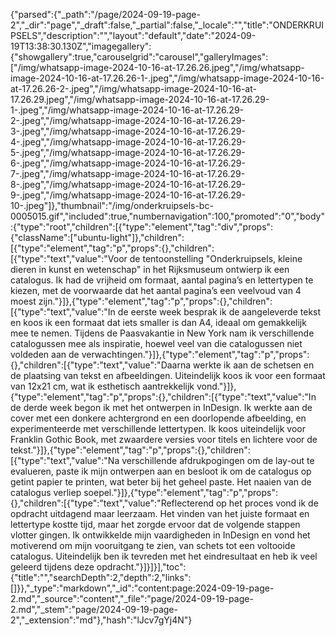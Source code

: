{"parsed":{"_path":"/page/2024-09-19-page-2","_dir":"page","_draft":false,"_partial":false,"_locale":"","title":"ONDERKRUIPSELS","description":"","layout":"default","date":"2024-09-19T13:38:30.130Z","imagegallery":{"showgallery":true,"carouselgrid":"carousel","galleryImages":["/img/whatsapp-image-2024-10-16-at-17.26.26.jpeg","/img/whatsapp-image-2024-10-16-at-17.26.26-1-.jpeg","/img/whatsapp-image-2024-10-16-at-17.26.26-2-.jpeg","/img/whatsapp-image-2024-10-16-at-17.26.29.jpeg","/img/whatsapp-image-2024-10-16-at-17.26.29-1-.jpeg","/img/whatsapp-image-2024-10-16-at-17.26.29-2-.jpeg","/img/whatsapp-image-2024-10-16-at-17.26.29-3-.jpeg","/img/whatsapp-image-2024-10-16-at-17.26.29-4-.jpeg","/img/whatsapp-image-2024-10-16-at-17.26.29-5-.jpeg","/img/whatsapp-image-2024-10-16-at-17.26.29-6-.jpeg","/img/whatsapp-image-2024-10-16-at-17.26.29-7-.jpeg","/img/whatsapp-image-2024-10-16-at-17.26.29-8-.jpeg","/img/whatsapp-image-2024-10-16-at-17.26.29-9-.jpeg","/img/whatsapp-image-2024-10-16-at-17.26.29-10-.jpeg"]},"thumbnail":"/img/onderkruipsels-bc-0005015.gif","included":true,"numbernavigation":100,"promoted":"0","body":{"type":"root","children":[{"type":"element","tag":"div","props":{"className":["ubuntu-light"]},"children":[{"type":"element","tag":"p","props":{},"children":[{"type":"text","value":"Voor de tentoonstelling \"Onderkruipsels, kleine dieren in kunst en wetenschap\" in het Rijksmuseum ontwierp ik een catalogus. Ik had de vrijheid om formaat, aantal pagina’s en lettertypen te kiezen, met de voorwaarde dat het aantal pagina’s een veelvoud van 4 moest zijn."}]},{"type":"element","tag":"p","props":{},"children":[{"type":"text","value":"In de eerste week besprak ik de aangeleverde tekst en koos ik een formaat dat iets smaller is dan A4, ideaal om gemakkelijk mee te nemen. Tijdens de Paasvakantie in New York nam ik verschillende catalogussen mee als inspiratie, hoewel veel van die catalogussen niet voldeden aan de verwachtingen."}]},{"type":"element","tag":"p","props":{},"children":[{"type":"text","value":"Daarna werkte ik aan de schetsen en de plaatsing van tekst en afbeeldingen. Uiteindelijk koos ik voor een formaat van 12x21 cm, wat ik esthetisch aantrekkelijk vond."}]},{"type":"element","tag":"p","props":{},"children":[{"type":"text","value":"In de derde week begon ik met het ontwerpen in InDesign. Ik werkte aan de cover met een donkere achtergrond en een doorlopende afbeelding, en experimenteerde met verschillende lettertypen. Ik koos uiteindelijk voor Franklin Gothic Book, met zwaardere versies voor titels en lichtere voor de tekst."}]},{"type":"element","tag":"p","props":{},"children":[{"type":"text","value":"Na verschillende afdrukpogingen om de lay-out te evalueren, paste ik mijn ontwerpen aan en besloot ik om de catalogus op getint papier te printen, wat beter bij het geheel paste. Het naaien van de catalogus verliep soepel."}]},{"type":"element","tag":"p","props":{},"children":[{"type":"text","value":"Reflecterend op het proces vond ik de opdracht uitdagend maar leerzaam. Het vinden van het juiste formaat en lettertype kostte tijd, maar het zorgde ervoor dat de volgende stappen vlotter gingen. Ik ontwikkelde mijn vaardigheden in InDesign en vond het motiverend om mijn vooruitgang te zien, van schets tot een voltooide catalogus. Uiteindelijk ben ik tevreden met het eindresultaat en heb ik veel geleerd tijdens deze opdracht."}]}]}],"toc":{"title":"","searchDepth":2,"depth":2,"links":[]}},"_type":"markdown","_id":"content:page:2024-09-19-page-2.md","_source":"content","_file":"page/2024-09-19-page-2.md","_stem":"page/2024-09-19-page-2","_extension":"md"},"hash":"lJcv7gYj4N"}